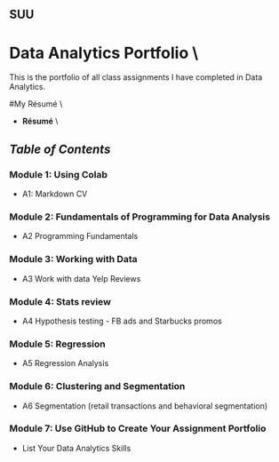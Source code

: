 ## SUU
# Data Analytics Portfolio \
This is the portfolio of all class assignments I have completed in Data Analytics.

#My Résumé \
+ **Résumé** \

## _Table of Contents_
### Module 1: Using Colab
 + A1: Markdown CV
### Module 2: Fundamentals of Programming for Data Analysis
+ A2 Programming Fundamentals
### Module 3: Working with Data

+ A3 Work with data Yelp Reviews
### Module 4: Stats review

+ A4 Hypothesis testing - FB ads and Starbucks promos
### Module 5: Regression

+ A5 Regression Analysis
### Module 6: Clustering and Segmentation

+ A6 Segmentation (retail transactions and behavioral segmentation)
### Module 7: Use GitHub to Create Your Assignment Portfolio
+ List Your Data Analytics Skills
